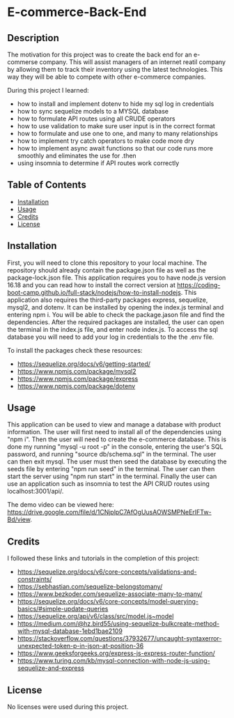 # E-commerce-Back-End

## Description

The motivation for this project was to create the back end for an e-commerse company. This will assist managers of an internet reatil company by allowing them to track their inventory using the latest technologies. This way they will be able to compete with other e-commerce companies.

During this project I learned: 
- how to install and implement dotenv to hide my sql log in credentials
- how to sync sequelize models to a MYSQL database
- how to formulate API routes using all CRUDE operators
- how to use validation to make sure user input is in the correct format
- how to formulate and use one to one, and many to many relationships
- how to implement try catch operators to make code more dry
- how to implement async await functions so that our code runs more smoothly and eliminates the use for .then
- using insomnia to determine if API routes work correctly

## Table of Contents

- [Installation](#installation)
- [Usage](#usage)
- [Credits](#credits)
- [License](#license)

## Installation

First, you will need to clone this repository to your local machine. The repository should already contain the package.json file as well as the package-lock.json file. This application requires you to have node.js version 16.18 and you can read how to install the correct version at https://coding-boot-camp.github.io/full-stack/nodejs/how-to-install-nodejs. This application also requires the third-party packages express, sequelize, mysql2, and dotenv. It can be installed by opening the index.js terminal and entering npm i. You will be able to check the package.jason file and find the dependencies. After the required packages are installed, the user can open the terminal in the index.js file, and enter node index.js. To access the sql database you will need to add your log in credentials to the the .env file.

To install the packages check these resources:
- https://sequelize.org/docs/v6/getting-started/
- https://www.npmjs.com/package/mysql2
- https://www.npmjs.com/package/express
- https://www.npmjs.com/package/dotenv

## Usage

This application can be used to view and manage a database with product information. The user will first need to install all of the dependencies using "npm i". Then the user will need to create the e-commerce database. This is done my running "mysql -u root -p" in the console, entering the user's SQL password, and running "source db/schema.sql" in the terminal. The user can then exit mysql. The user must then seed the database by executing the seeds file by entering "npm run seed" in the terminal. The user can then start the server using "npm run start" in the terminal. Finally the user can use an application such as insomnia to test the API CRUD routes using localhost:3001/api/. 

The demo video can be viewed here: https://drive.google.com/file/d/1CNjplpC7AfOgUusAOWSMPNeErIFTw-Bd/view.

## Credits

I followed these links and tutorials in the completion of this project:

- https://sequelize.org/docs/v6/core-concepts/validations-and-constraints/
- https://sebhastian.com/sequelize-belongstomany/
- https://www.bezkoder.com/sequelize-associate-many-to-many/
- https://sequelize.org/docs/v6/core-concepts/model-querying-basics/#simple-update-queries
- https://sequelize.org/api/v6/class/src/model.js~model
- https://medium.com/@hz.bird55/using-sequelize-bulkcreate-method-with-mysql-database-1ebd1bae2109
- https://stackoverflow.com/questions/37932677/uncaught-syntaxerror-unexpected-token-p-in-json-at-position-36
- https://www.geeksforgeeks.org/express-js-express-router-function/
- https://www.turing.com/kb/mysql-connection-with-node-js-using-sequelize-and-express

## License

No licenses were used during this project.
